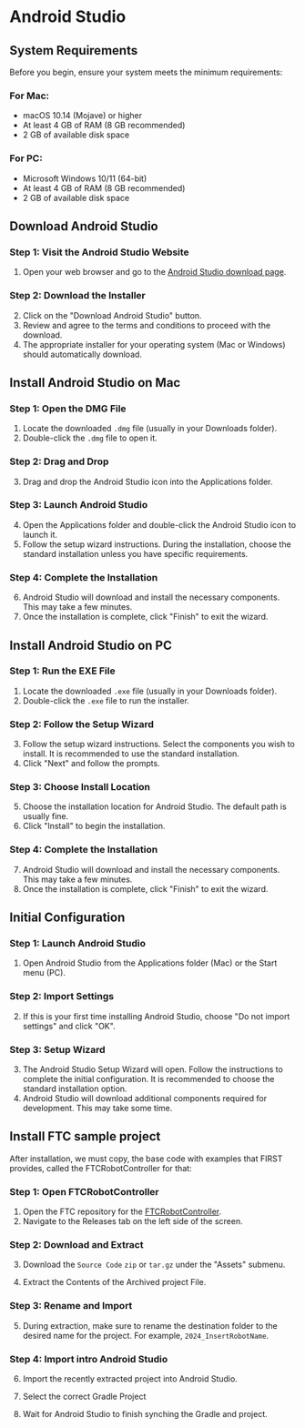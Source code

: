 # Android Studio

## System Requirements

Before you begin, ensure your system meets the minimum requirements:

### For Mac:
- macOS 10.14 (Mojave) or higher
- At least 4 GB of RAM (8 GB recommended)
- 2 GB of available disk space

### For PC:
- Microsoft Windows 10/11 (64-bit)
- At least 4 GB of RAM (8 GB recommended)
- 2 GB of available disk space

## Download Android Studio

### Step 1: Visit the Android Studio Website
1. Open your web browser and go to the [Android Studio download page](https://developer.android.com/studio).

### Step 2: Download the Installer
2. Click on the "Download Android Studio" button.
3. Review and agree to the terms and conditions to proceed with the download.
4. The appropriate installer for your operating system (Mac or Windows) should automatically download.

## Install Android Studio on Mac

### Step 1: Open the DMG File
1. Locate the downloaded `.dmg` file (usually in your Downloads folder).
2. Double-click the `.dmg` file to open it.

### Step 2: Drag and Drop
3. Drag and drop the Android Studio icon into the Applications folder.

### Step 3: Launch Android Studio
4. Open the Applications folder and double-click the Android Studio icon to launch it.
5. Follow the setup wizard instructions. During the installation, choose the standard installation unless you have specific requirements.

### Step 4: Complete the Installation
6. Android Studio will download and install the necessary components. This may take a few minutes.
7. Once the installation is complete, click "Finish" to exit the wizard.

## Install Android Studio on PC

### Step 1: Run the EXE File
1. Locate the downloaded `.exe` file (usually in your Downloads folder).
2. Double-click the `.exe` file to run the installer.

### Step 2: Follow the Setup Wizard
3. Follow the setup wizard instructions. Select the components you wish to install. It is recommended to use the standard installation.
4. Click "Next" and follow the prompts.

### Step 3: Choose Install Location
5. Choose the installation location for Android Studio. The default path is usually fine.
6. Click "Install" to begin the installation.

### Step 4: Complete the Installation
7. Android Studio will download and install the necessary components. This may take a few minutes.
8. Once the installation is complete, click "Finish" to exit the wizard.

## Initial Configuration

### Step 1: Launch Android Studio
1. Open Android Studio from the Applications folder (Mac) or the Start menu (PC).

### Step 2: Import Settings
2. If this is your first time installing Android Studio, choose "Do not import settings" and click "OK".

### Step 3: Setup Wizard
3. The Android Studio Setup Wizard will open. Follow the instructions to complete the initial configuration. It is recommended to choose the standard installation option.
4. Android Studio will download additional components required for development. This may take some time.

## Install FTC sample project

After  installation, we must copy, the base code with examples that FIRST provides, called the FTCRobotController for that:

### Step 1: Open FTCRobotController
1. Open the FTC repository for the [FTCRobotController](https://github.com/FIRST-Tech-Challenge/FtcRobotController). 
2. Navigate to the Releases tab on the left side of the screen. 

### Step 2: Download and Extract
3. Download the `Source Code` `zip` or `tar.gz` under the "Assets" submenu.

4. Extract the Contents of the Archived project File. 

### Step 3: Rename and Import
5. During extraction, make sure to rename the destination folder to the desired name for the project. For example, `2024_InsertRobotName`. 

### Step 4: Import intro Android Studio
6. Import the recently extracted project into Android Studio. 

7. Select the correct Gradle Project 

8. Wait for Android Studio to finish synching the Gradle and project. 



